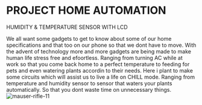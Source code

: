 # PROJECT HOME AUTOMATION
HUMIDITY & TEMPERATURE SENSOR WITH LCD 

We all want some gadgets to get to know about some of our home specifications and that too on our phone so that we dont have to move. With the advent of technology more and more gadgets are being made to make human life stress free and efoortless. Ranging from turning AC while at work so that you come back home to a perfect temperature to feeding for pets and even watering plants accordin to their needs.
Here i plant to make some circuits which will assist us to live a life on CHILL mode.
Ranging from temperature and humidity sensor to sensor that waters your plants automatically. So that you dont waste time on unnecessary things.
![mauser-rifle-11](https://user-images.githubusercontent.com/96690206/147481742-b1e4d883-6e9b-4cf0-b03c-7dc2dad9c343.jpg)
